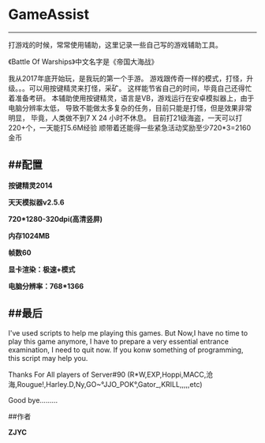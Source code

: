 # GameAssist
---

打游戏的时候，常常使用辅助，这里记录一些自己写的游戏辅助工具。

《Battle Of Warships》中文名字是《帝国大海战》

我从2017年底开始玩，是我玩的第一个手游。
游戏跟传奇一样的模式，打怪，升级。。。可以用按键精灵来打怪，采矿。
这样能节省自己的时间，毕竟自己还得忙着准备考研。
本辅助使用按键精灵，语言是VB，游戏运行在安卓模拟器上，由于电脑分辨率太低，
导致不能做太多复杂的任务，目前只能是打怪，但是效果非常明显，
毕竟，人类做不到7 X 24 小时不休息。
目前打21级海盗，一天可以打220+个，一天能打5.6M经验
顺带着还能得一些紧急活动奖励至少720*3=2160金币


##配置
----


**按键精灵2014**

**天天模拟器v2.5.6**

**720*1280-320dpi(高清竖屏)**

**内存1024MB**

**帧数60**

**显卡渲染：极速+模式**

**电脑分辨率：768*1366**


##最后
---

I've used scripts to help me playing this games.
But Now,I have no time to play this game anymore,
I have to prepare a very essential entrance examination,
I need to quit now.
If you konw something of programming, this script may help you.

Thanks For All players of Server#90
(R*W,EXP,Hoppi,MACC,沧海,Rougue!,Harley.D,Ny,GO~°JJO_POK°,Gator_,KRILL,,,,,etc)

Good bye.........

##作者

**ZJYC**



